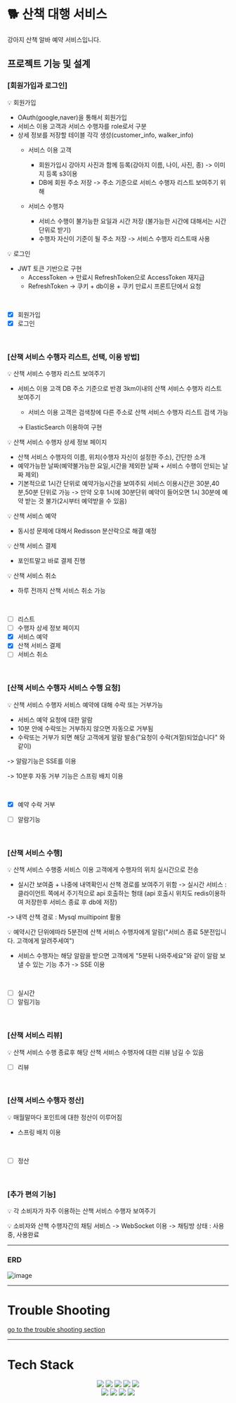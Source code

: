 # :dog2: 산책 대행 서비스

강아지 산책 알바 예약 서비스입니다.

## 프로젝트 기능 및 설계

### [회원가입과 로그인]
:bulb: 회원가입 
- OAuth(google,naver)을 통해서 회원가입
- 서비스 이용 고객과 서비스 수행자를 role로서 구분
- 상세 정보를 저장할 테이블 각각 생성(customer_info, walker_info)
  -  서비스 이용 고객
     -  회원가입시 강아지 사진과 함께 등록(강아지 이름, 나이, 사진, 종) -> 이미지 등록 s3이용
     -  DB에 회원 주소 저장 -> 주소 기준으로 서비스 수행자 리스트 보여주기 위해

  - 서비스 수행자
     - 서비스 수행이 불가능한 요일과 시간 저장 (불가능한 시간에 대해서는 시간 단위로 받기)
     - 수행자 자신이 기준이 될 주소 저장 -> 서비스 수행자 리스트때 사용
   

💡 로그인
- JWT 토큰 기반으로 구현
  - AccessToken -> 만료시 RefreshToken으로 AccessToken 재지급
  - RefreshToken -> 쿠키 + db이용 + 쿠키 만료시 프론트단에서 요청

<br>

- [X] 회원가입
- [X] 로그인
<br>

### [산책 서비스 수행자 리스트, 선택, 이용 방법]

💡 산책 서비스 수행자 리스트 보여주기
- 서비스 이용 고객 DB 주소 기준으로 반경 3km이내의 산책 서비스 수행자 리스트 보여주기
  - 서비스 이용 고객은 검색창에 다른 주소로 산책 서비스 수행자 리스트 검색 가능
    
  -> ElasticSearch 이용하여 구현

💡 산책 서비스 수행자 상세 정보 페이지
- 산책 서비스 수행자의 이름, 위치(수행자 자신이 설정한 주소), 간단한 소개
- 예약가능한 날짜(예약불가능한 요일,시간을 제외한 날짜 + 서비스 수행이 안되는 날짜 제외)
- 기본적으로 1시간 단위로 예약가능시간을 보여주되 서비스 이용시간은 30분,40분,50분 단위로 가능
   -> 만약 오후 1시에 30분단위 예약이 들어오면 1시 30분에 예약 받는 것 불가(2시부터 예약받을 수 있음)

💡 산책 서비스 예약
- 동시성 문제에 대해서 Redisson 분산락으로 해결 예정

💡 산책 서비스 결제
- 포인트말고 바로 결제 진행

💡 산책 서비스 취소
- 하루 전까지 산책 서비스 취소 가능

<br>

- [ ] 리스트
- [ ] 수행자 상세 정보 페이지
- [X] 서비스 예약
- [X] 산책 서비스 결제
- [ ] 서비스 취소
<br>

### [산책 서비스 수행자 서비스 수행 요청]

💡 산책 서비스 수행자 서비스 예약에 대해 수락 또는 거부가능
- 서비스 예약 요청에 대한 알람
- 10분 안에 수락또는 거부하지 않으면 자동으로 거부됨
- 수락또는 거부가 되면 해당 고객에게 알람 발송("요청이 수락(겨절)되었습니다" 와 같이)

->  알람기능은 SSE를 이용 

->  10분후 자동 거부 기능은 스프링 배치 이용

<br>

- [X] 예약 수락 거부
- [ ] 알람기능


<br>

### [산책 서비스 수행]

💡 산책 서비스 수행중 서비스 이용 고객에게 수행자의 위치 실시간으로 전송
- 실시간 보여줌 + 나중에 내역확인시 산책 경로를 보여주기 위함
-> 실시간 서비스 : 클라이언트 쪽에서 주기적으로 api 호출하는 형태 (api 호출시 위치도 redis이용하여 저장한후 서비스 종료 후 db에 저장)
  
-> 내역 산책 경로 : Mysql muiltipoint 활용

💡 예약시간 단위에따라 5분전에 산책 서비스 수행자에게 알람("서비스 종료 5분전입니다. 고객에게 알려주세여")
- 서비스 수행자는 해당 알람을 받으면 고객에게 "5분뒤 나와주세요"와 같이 알람 보낼 수 있는 기능 추가
-> SSE 이용

<br>

- [ ] 실시간
- [ ] 알림기능

<br>

### [산책 서비스 리뷰]

💡 산책 서비스 수행 종료후 해당 산책 서비스 수행자에 대한 리뷰 남길 수 있음
<br>

- [ ] 리뷰
<br>

### [산책 서비스 수행자 정산]

💡 매월말마다 포인트에 대한 정산이 이루어짐
- 스프링 배치 이용

<br>

- [ ] 정산

<br>

### [추가 편의 기능]

💡 각 소비자가 자주 이용하는 산책 서비스 수행자 보여주기

💡 소비자와 산책 수행자간의 채팅 서비스
-> WebSocket 이용
-> 채팅방 상태 : 사용중, 사용완료

<hr>

### ERD

![image](https://github.com/ParkHaeBeen/DogWalker/assets/130157565/bf9504d0-4289-4116-80a3-7279029df0cf)


<hr>

# Trouble Shooting

[go to the trouble shooting section](https://github.com/ParkHaeBeen/DogWalker/blob/main/docs/TROUBLE_SHOOTING.md)

<hr>

# Tech Stack

<div align=center> 
  <img src="https://img.shields.io/badge/java-007396?style=for-the-badge&logo=java&logoColor=white">
  <img src="https://img.shields.io/badge/springboot-6DB33F?style=for-the-badge&logo=springboot&logoColor=white"> 
  <img src="https://img.shields.io/badge/mysql-4479A1?style=for-the-badge&logo=mysql&logoColor=white">
  <img src="https://img.shields.io/badge/redis-DC382D?style=for-the-badge&logo=redis&logoColor=white">
  <img src="https://img.shields.io/badge/git-F05032?style=for-the-badge&logo=git&logoColor=white">
</div>

<div align=center> 
  <img src="https://img.shields.io/badge/amazons3-569A31?style=for-the-badge&logo=amazons3&logoColor=white">
  <img src="https://img.shields.io/badge/elasticsearch-005571?style=for-the-badge&logo=elasticsearch&logoColor=white">
  <img src="https://img.shields.io/badge/junit5-25a162?style=for-the-badge&logo=junit5&logoColor=white">
  <img src="https://img.shields.io/badge/github-181717?style=for-the-badge&logo=github&logoColor=white">
</div>
